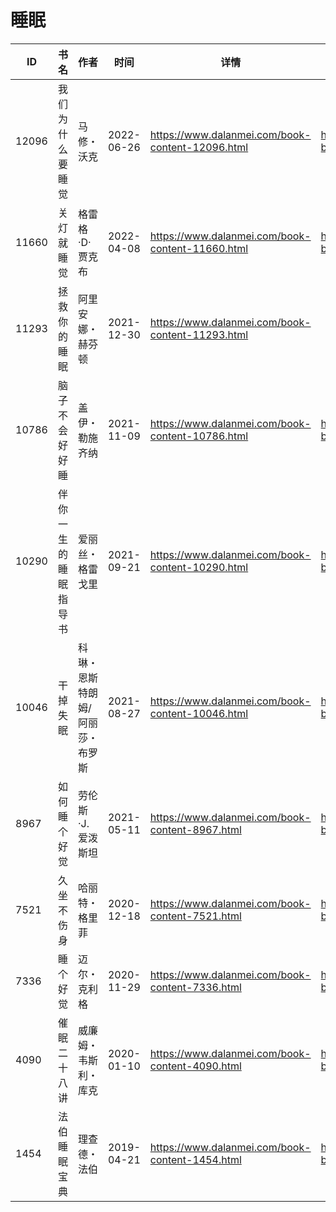 # 睡眠

| ID | 书名 | 作者 | 时间 | 详情 | 下载页面 | EPUB下载链接 | MOBI下载链接 | AZW3下载链接 |
| --- | --- | --- | --- | --- | --- | --- | --- | --- |
| 12096 | 我们为什么要睡觉 | 马修・沃克 | 2022-06-26 | https://www.dalanmei.com/book-content-12096.html | https://www.dalanmei.com/download-book-12096.html | http://ct.dalanmei.com/f/31084289-601222174-d80810 | http://ct.dalanmei.com/f/31084289-601222484-c04a24 | http://ct.dalanmei.com/f/31084289-601222299-6faca8 |
| 11660 | 关灯就睡觉 | 格雷格·D·贾克布 | 2022-04-08 | https://www.dalanmei.com/book-content-11660.html | https://www.dalanmei.com/download-book-11660.html | http://ct.dalanmei.com/f/31084289-570170422-167491 | http://ct.dalanmei.com/f/31084289-570287706-a2626a | http://ct.dalanmei.com/f/31084289-570358761-811ef9 |
| 11293 | 拯救你的睡眠 | 阿里安娜・赫芬顿 | 2021-12-30 | https://www.dalanmei.com/book-content-11293.html |  |  |  |  |
| 10786 | 脑子不会好好睡 | 盖伊・勒施齐纳 | 2021-11-09 | https://www.dalanmei.com/book-content-10786.html | https://www.dalanmei.com/download-book-10786.html | http://ct.dalanmei.com/f/31084289-570132173-5833ac | http://ct.dalanmei.com/f/31084289-570354032-213224 | http://ct.dalanmei.com/f/31084289-571401952-f50668 |
| 10290 | 伴你一生的睡眠指导书 | 爱丽丝・格雷戈里 | 2021-09-21 | https://www.dalanmei.com/book-content-10290.html | https://www.dalanmei.com/download-book-10290.html | http://ct.dalanmei.com/f/31084289-570107738-bcc745 | http://ct.dalanmei.com/f/31084289-570256957-4f2e81 | http://ct.dalanmei.com/f/31084289-571415411-af83da |
| 10046 | 干掉失眠 | 科琳・恩斯特朗姆/阿丽莎・布罗斯 | 2021-08-27 | https://www.dalanmei.com/book-content-10046.html | https://www.dalanmei.com/download-book-10046.html | http://ct.dalanmei.com/f/31084289-569452852-5abce0 | http://ct.dalanmei.com/f/31084289-570239836-cda397 | http://ct.dalanmei.com/f/31084289-571419707-3bfcdf |
| 8967 | 如何睡个好觉 | 劳伦斯·J. 爱泼斯坦 | 2021-05-11 | https://www.dalanmei.com/book-content-8967.html | https://www.dalanmei.com/download-book-8967.html | http://ct.dalanmei.com/f/31084289-571722129-a6a377 | http://ct.dalanmei.com/f/31084289-572112931-920efc | http://ct.dalanmei.com/f/31084289-572120013-a7ab95 |
| 7521 | 久坐不伤身 | 哈丽特・格里菲 | 2020-12-18 | https://www.dalanmei.com/book-content-7521.html | https://www.dalanmei.com/download-book-7521.html | http://ct.dalanmei.com/f/31084289-571638177-d686e2 | http://ct.dalanmei.com/f/31084289-572121390-d17e1d | http://ct.dalanmei.com/f/31084289-572182922-ae38e7 |
| 7336 | 睡个好觉 | 迈尔・克利格 | 2020-11-29 | https://www.dalanmei.com/book-content-7336.html | https://www.dalanmei.com/download-book-7336.html | http://ct.dalanmei.com/f/31084289-571528789-7085f9 | http://ct.dalanmei.com/f/31084289-571793746-356c6b | http://ct.dalanmei.com/f/31084289-572194433-8bfe9c |
| 4090 | 催眠二十八讲 | 威廉姆・韦斯利・库克 | 2020-01-10 | https://www.dalanmei.com/book-content-4090.html | https://www.dalanmei.com/download-book-4090.html | http://ct.dalanmei.com/f/31084289-571543488-cd4707 | http://ct.dalanmei.com/f/31084289-571814083-cac3e4 | http://ct.dalanmei.com/f/31084289-572014791-b4c6a0 |
| 1454 | 法伯睡眠宝典 | 理查德・法伯 | 2019-04-21 | https://www.dalanmei.com/book-content-1454.html | https://www.dalanmei.com/download-book-1454.html | http://ct.dalanmei.com/f/31084289-571526526-9e6e6c | http://ct.dalanmei.com/f/31084289-571781293-c6bb99 | http://ct.dalanmei.com/f/31084289-571881302-789c11 |
